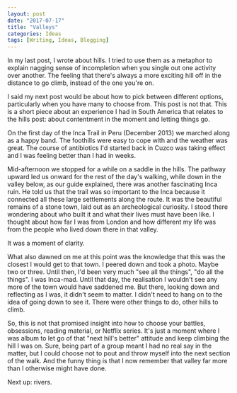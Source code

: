 ```yaml
---
layout: post
date: "2017-07-17"
title: "Valleys"
categories: Ideas
tags: [Writing, Ideas, Blogging]
---
```


In my last post, I wrote about hills. I tried to use them as a metaphor to explain nagging sense of incompletion when you single out one activity over another. The feeling that there's always a more exciting hill off in the distance to go climb, instead of the one you're on.

I said my next post would be about how to pick between different options, particularly when you have many to choose from. This post is not that. This is a short piece about an experience I had in South America that relates to the hills post: about contentment in the moment and letting things go.

On the first day of the Inca Trail in Peru (December 2013) we marched along as a happy band. The foothills were easy to cope with and the weather was great. The course of antibiotics I'd started back in Cuzco was taking effect and I was feeling better than I had in weeks.  

Mid-afternoon we stopped for a while on a saddle in the hills. The pathway upward led us onward for the rest of the day's walking, while down in the valley below, as our guide explained, there was another fascinating Inca ruin. He told us that the trail was so important to the Inca because it connected all these large settlements along the route. It was the beautiful remains of a stone town, laid out as an archeological curiosity. I stood there wondering about who built it and what their lives must have been like. I thought about how far I was from London and how different my life was from the people who lived down there in that valley.   

It was a moment of clarity.   

What also dawned on me at this point was the knowledge that this was the closest I would get to that town. I peered down and took a photo. Maybe two or three. Until then, I'd been very much "see all the things", "do all the things". I was Inca-mad. Until that day, the realisation I wouldn't see any more of the town would have saddened me. But there, looking down and reflecting as I was, it didn't seem to matter. I didn't need to hang on to the idea of going down to see it. There were other things to do, other hills to climb.   

So, this is not that promised insight into how to choose your battles, obsessions, reading material, or Netflix series. It's just a moment where I was album to let go of that "next hill's better" attitude and keep climbing the hill I was on. Sure, being part of a group meant I had no real say in the matter, but I could choose not to pout and throw myself into the next section of the walk. And the funny thing is that I now remember that valley far more than I otherwise might have done.  

Next up: rivers.
